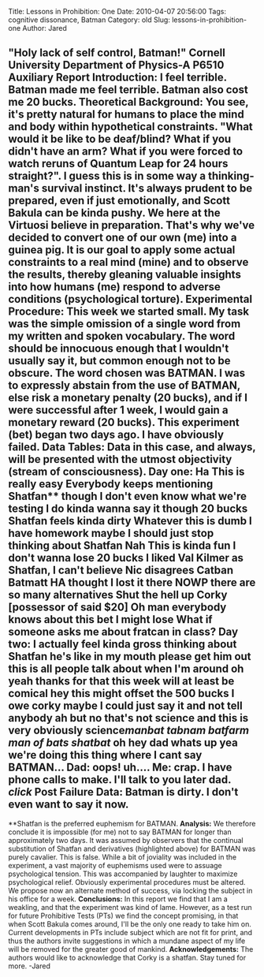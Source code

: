 Title: Lessons in Prohibition: One
Date: 2010-04-07 20:56:00
Tags: cognitive dissonance, Batman
Category: old
Slug: lessons-in-prohibition-one
Author: Jared


"Holy lack of self control, Batman!"
Cornell University Department of Physics-A P6510 Auxiliary Report
**Introduction:**
I feel terrible. Batman made me feel terrible. Batman also cost me 20
bucks.
**Theoretical Background:**
You see, it's pretty natural for humans to place the mind and body
within hypothetical constraints. "What would it be like to be
deaf/blind? What if you didn't have an arm? What if you were forced to
watch reruns of Quantum Leap for 24 hours straight?". I guess this is in
some way a thinking-man's survival instinct. It's always prudent to be
prepared, even if just emotionally, and Scott Bakula can be kinda pushy.
We here at the Virtuosi believe in preparation. That's why we've decided
to convert one of our own (me) into a guinea pig. It is our goal to
apply some actual constraints to a real mind (mine) and to observe the
results, thereby gleaning valuable insights into how humans (me) respond
to adverse conditions (psychological torture).
**Experimental Procedure:**
This week we started small. My task was the simple omission of a single
word from my written and spoken vocabulary. The word should be innocuous
enough that I wouldn't usually say it, but common enough not to be
obscure. The word chosen was BATMAN. I was to expressly abstain from the
use of BATMAN, else risk a monetary penalty (20 bucks), and if I were
successful after 1 week, I would gain a monetary reward (20 bucks). This
experiment (bet) began two days ago. I have obviously failed.
**Data Tables:**
Data in this case, and always, will be presented with the utmost
objectivity (stream of consciousness).
**Day one:**
Ha This is really easy Everybody keeps mentioning Shatfan** though I
don't even know what we're testing I do kinda wanna say it though 20
bucks Shatfan feels kinda dirty Whatever this is dumb I have homework
maybe I should just stop thinking about Shatfan Nah This is kinda fun I
don't wanna lose 20 bucks I liked Val Kilmer as Shatfan, I can't believe
Nic disagrees Catban Batmatt HA thought I lost it there NOWP there are
so many alternatives Shut the hell up Corky [possessor of said $20] Oh
man everybody knows about this bet I might lose What if someone asks me
about fratcan in class?
**Day two:**
I actually feel kinda gross thinking about Shatfan he's like in my mouth
please get him out this is all people talk about when I'm around oh yeah
thanks for that this week will at least be comical hey this might offset
the 500 bucks I owe corky maybe I could just say it and not tell anybody
ah but no that's not science and this is very obviously science*manbat
tabnam batfarm man of bats shatbat* oh hey dad whats up yea we're doing
this thing where I cant say BATMAN...
Dad: oops! uh....
Me: crap. I have phone calls to make. I'll talk to you later dad.
*click*
**Post Failure Data:**
Batman is dirty. I don't even want to say it now.
----------------------------------------------------
**Shatfan is the preferred euphemism for BATMAN.
**Analysis:**
We therefore conclude it is impossible (for me) not to say BATMAN for
longer than approximately two days. It was assumed by observers that the
continual substitution of Shatfan and derivatives (highlighted above)
for BATMAN was purely cavalier. This is false. While a bit of joviality
was included in the experiment, a vast majority of euphemisms used were
to assuage psychological tension. This was accompanied by laughter to
maximize psychological relief. Obviously experimental procedures must be
altered. We propose now an alternate method of success, via locking the
subject in his office for a week.
**Conclusions:**
In this report we find that I am a weakling, and that the experiment was
kind of lame. However, as a test run for future Prohibitive Tests (PTs)
we find the concept promising, in that when Scott Bakula comes around,
I'll be the only one ready to take him on.
Current developments in PTs include subject which are not fit for print,
and thus the authors invite suggestions in which a mundane aspect of my
life will be removed for the greater good of mankind.
**Acknowledgements:**
The authors would like to acknowledge that Corky is a shatfan. Stay
tuned for more.
-Jared
